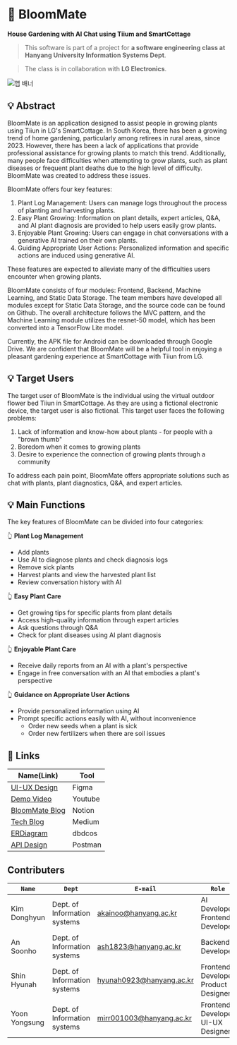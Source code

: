 # 🌾 BloomMate
**House Gardening with AI Chat using Tiium and SmartCottage**
> This software is part of a project for **a software engineering class at Hanyang University Information Systems Dept**.

> The class is in collaboration with **LG Electronics**.

![앱 배너](https://github.com/BloomMate/.github/assets/60422588/83d8609b-5722-4aee-b3d6-3e3c8ca6d9f8)



## 💡 Abstract
BloomMate is an application designed to assist people in growing plants using Tiiun in LG's SmartCottage. In South Korea, there has been a growing trend of home gardening, particularly among retirees in rural areas, since 2023. However, there has been a lack of applications that provide professional assistance for growing plants to match this trend. Additionally, many people face difficulties when attempting to grow plants, such as plant diseases or frequent plant deaths due to the high level of difficulty. BloomMate was created to address these issues.

BloomMate offers four key features:

1. Plant Log Management: Users can manage logs throughout the process of planting and harvesting plants.
2. Easy Plant Growing: Information on plant details, expert articles, Q&A, and AI plant diagnosis are provided to help users easily grow plants.
3. Enjoyable Plant Growing: Users can engage in chat conversations with a generative AI trained on their own plants.
4. Guiding Appropriate User Actions: Personalized information and specific actions are induced using generative AI.

These features are expected to alleviate many of the difficulties users encounter when growing plants.

BloomMate consists of four modules: Frontend, Backend, Machine Learning, and Static Data Storage. The team members have developed all modules except for Static Data Storage, and the source code can be found on Github. The overall architecture follows the MVC pattern, and the Machine Learning module utilizes the resnet-50 model, which has been converted into a TensorFlow Lite model.

Currently, the APK file for Android can be downloaded through Google Drive. We are confident that BloomMate will be a helpful tool in enjoying a pleasant gardening experience at SmartCottage with Tiiun from LG.

## 💡 Target Users
The target user of BloomMate is the individual using the virtual outdoor flower bed Tiiun in SmartCottage. As they are using a fictional electronic device, the target user is also fictional. This target user faces the following problems:

1. Lack of information and know-how about plants - for people with a "brown thumb"
2. Boredom when it comes to growing plants
3. Desire to experience the connection of growing plants through a community

To address each pain point, BloomMate offers appropriate solutions such as chat with plants, plant diagnostics, Q&A, and expert articles.

## 💡 Main Functions
The key features of BloomMate can be divided into four categories:

👆 **Plant Log Management**

- Add plants
- Use AI to diagnose plants and check diagnosis logs
- Remove sick plants
- Harvest plants and view the harvested plant list
- Review conversation history with AI

👆 **Easy Plant Care**

- Get growing tips for specific plants from plant details
- Access high-quality information through expert articles
- Ask questions through Q&A
- Check for plant diseases using AI plant diagnosis

👆 **Enjoyable Plant Care**

- Receive daily reports from an AI with a plant's perspective
- Engage in free conversation with an AI that embodies a plant's perspective

👆 **Guidance on Appropriate User Actions**

- Provide personalized information using AI
- Prompt specific actions easily with AI, without inconvenience
    - Order new seeds when a plant is sick
    - Order new fertilizers when there are soil issues

## 🔗 Links

|Name(Link)|Tool|
|----------|----|
|[UI-UX Design](https://www.figma.com/file/pAob8LLoxAzJst4vmosErD/SE-Plant?type=design&node-id=321-349amode=design&t=SiQVXpMyvYqygplQ-0)|Figma|
|[Demo Video](https://www.youtube.com/watch?v=PZsC4clDS2c)|Youtube|
|[BloomMate Blog](https://bloommate.notion.site/About-BloomMate-4a8d8dfca7ed4ef9937b4f1641e0a53d?pvs=4)|Notion|
|[Tech Blog](https://medium.com/@akainoo/bloommate-project-blog-f7e30e2f57ff)|Medium|
|[ERDiagram](https://dbdocs.io/ash1823/BloomMate)|dbdcos|
|[API Design](https://documenter.getpostman.com/view/29752660/2s9YR9ZDKr)|Postman|

## Contributers
|**`Name`**|**`Dept`**|**`E-mail`**|**`Role`**|
|----------|----------|------------|----------|
|Kim Donghyun|Dept. of Information systems|akainoo@hanyang.ac.kr|AI Developer<br />Frontend Developer|
|An Soonho|Dept. of Information systems|ash1823@hanyang.ac.kr|Backend Developer|
|Shin Hyunah|Dept. of Information systems|hyunah0923@hanyang.ac.kr|Frontend Developer<br />Product Designer|
|Yoon Yongsung|Dept. of Information systems|mirr001003@hanyang.ac.kr|Frontend Developer  <br />UI-UX Designer| 
